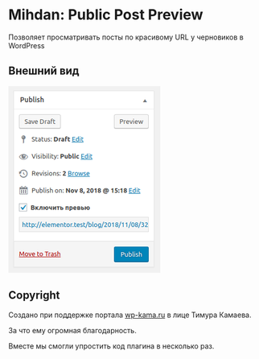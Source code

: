 # Mihdan: Public Post Preview
Позволяет просматривать посты по красивому URL у черновиков в WordPress

## Внешний вид
![Mihdan: Public Post Preview](./screenshot.png)

## Copyright

Создано при поддержке портала [wp-kama.ru](https://wp-kama.ru) в лице Тимура Камаева.

За что ему огромная благодарность.

Вместе мы смогли упростить код плагина в несколько раз.
